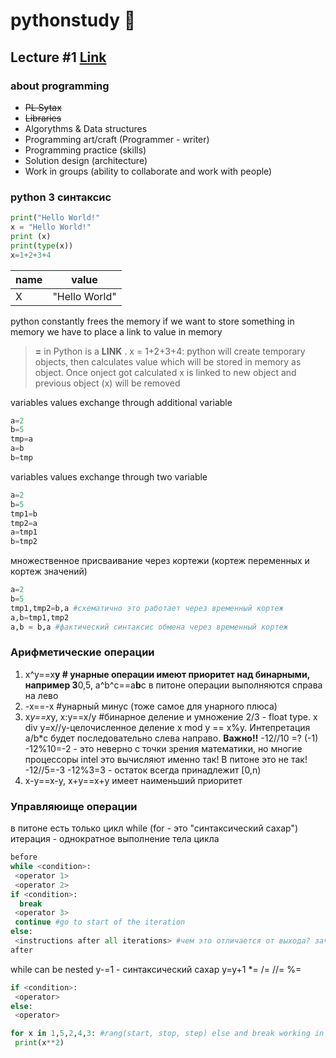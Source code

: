 # pythonstudy :memo:
## Lecture #1 [Link](https://www.youtube.com/watch?v=KdZ4HF1SrFs&list=PLRDzFCPr95fK7tr47883DFUbm4GeOjjc0)
### about programming
* ~~PL Sytax~~
* ~~Libraries~~
* Algorythms & Data structures
* Programming  art/craft (Programmer - writer)
* Programming practice (skills)
* Solution design (architecture)
* Work in groups (ability to collaborate and work with people)
### python 3 синтаксис
```python
print("Hello World!"
x = "Hello World!"
print (x)
print(type(x))
x=1+2+3+4
```
name | value
-- | --
X | "Hello World"

python constantly frees the memory if we want to store something in memory we have to place a link to value in memory
> **=** in Python is a **LINK** . x = 1+2+3+4: python will create temporary objects, then calculates value which will be stored in memory as object. Once onject got calculated x is linked to new object and previous object (x) will be removed

variables values exchange through additional variable
```python
a=2
b=5
tmp=a
a=b
b=tmp
```
variables values exchange through two variable
```python
a=2
b=5
tmp1=b
tmp2=a
a=tmp1
b=tmp2
```
множественное присваивание через кортежи (кортеж переменных и кортеж значений)
```python
a=2
b=5
tmp1,tmp2=b,a #схематично это работает через временный кортеж
a,b=tmp1,tmp2
a,b = b,a #фактический синтаксис обмена через временный кортеж
```
### Арифметические операции
1. x^y==x**y # унарные операции имеют приоритет над бинарными, например 3**0,5, a^b^c==a**b**c в питоне операции выполняются справа на лево
1. -x==-x #унарный минус (тоже самое для унарного плюса)
1. x*y==x*y, x:y==x/y #бинарное деление и умножение 2/3 - float type. x div y=x//y-целочисленное деление x mod y == x%y. Интепретация a/b*c будет последовательно слева направо. **Важно!!** -12//10 =? (-1) -12%10=-2 - это неверно с точки зрения математики, но многие процессоры intel это вычисляют именно так! В питоне это не так! -12//5=-3 -12%3=3 - остаток всегда принадлежит [0,n)
1. x-y==x-y, x+y==x+y имеет наименьший приоритет

### Управляюище операции
в питоне есть только цикл while (for - это "синтаксический сахар")
итерация - однократное выполнение тела цикла

```python
before
while <condition>:
 <operator 1>
 <operator 2>
if <condition>:
  break
 <operator 3>
 continue #go to start of the iteration
else:
 <instructions after all iterations> #чем это отличается от выхода? зачем это нужно? это условие для инструкции break в теле цикла, которое будет игнорировать
after
```
while can be nested
y-=1 - синтаксический сахар y=y+1 *= /= //= %=

```python
if <condition>:
 <operator>
else:
 <operator>
```
```python
for x in 1,5,2,4,3: #rang(start, stop, step) else and break working in for body, else at the end of for also exist. rang(1,10,1)=1,2,3,..,9
 print(x**2)
```
